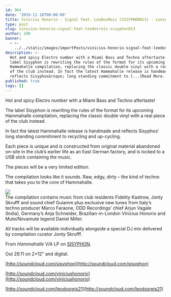 ```yaml
---
id: 964
date: '2019-11-18T00:00:00'
title: Vinicius Honorio - Signal feat. LeoDosReis (SISYPHON013) - Loose Lips
type: post
slug: vinicius-honorio-signal-feat-leodosreis-sisyphon013
author: 100
banner:
  - >-
    ../../static/images/importPosts/vinicius-honorio-signal-feat-leodosreis-sisyphon013/image964.jpeg
description: >-
  Hot and spicy Electro number with a Miami Bass and Techno aftertaste! The
  label Sisyphon is rewriting the rules of the format for its upcoming
  Hammahalle compilation, replacing the classic double vinyl with a real piece
  of the club instead. In fact the latest Hammahalle release is handmade and
  reflects Sisyphos&rsquo; long standing commitment to [...]Read More...
published: true
tags: []
---
```

Hot and spicy Electro number with a Miami Bass and Techno aftertaste!

The label Sisyphon is rewriting the rules of the format for its upcoming Hammahalle compilation, replacing the classic double vinyl with a real piece of the club instead.

In fact the latest Hammahalle release is handmade and reflects Sisyphos’ long standing commitment to recycling and up-cycling.

Each piece is unique and is constructed from original material abandoned on-site in the club’s earlier life as an East German factory, and is locked to a USB stick containing the music.

The pieces will be a very limited edition.

The compilation looks like it sounds. Raw, edgy, dirty – the kind of techno that takes you to the core of Hammahalle.

![](/wp-content/uploads/live/img/wysiwyg/5dd3226f898a7.jpg)  
The compilation contains music from club residents Fidelity Kastrow, Jonty Skrufff and sound chief Guiamm plus exclusive new tunes from Italy’s techno producer Marco Faraone, ODD Recordings’ chief Arjun Vagale (India), Germany’s Anja Schneider, Brazilian-in-London Vinicius Honorio and Mute/Novamute legend Daniel Miller.

All tracks will be available individually alongside a special DJ mix delivered by compilation curator Jonty Skrufff.

From _Hammahalle_ V/A LP on [SISYPHON](https://labelsbase.net/sisyphon).

Out 29.11 on 2×12" and digital.

[http://soundcloud.com/sisyphon](http://soundcloud.com/sisyphon)

[](http://soundcloud.com/viniciushonorio)[http://soundcloud.com/viniciushonorio](http://soundcloud.com/viniciushonorio)

[](http://soundcloud.com/leodosreis21)[http://soundcloud.com/leodosreis21](http://soundcloud.com/leodosreis21)